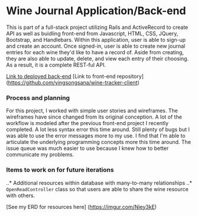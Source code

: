 # Wine Journal Application/Back-end

This is part of a full-stack project utilizing Rails and ActiveRecord to create API as well as buidling front-end from Javascript, HTML, CSS, JQuery, Bootstrap, and Handlebars. Within this application, user is able to sign-up and create an account. Once signed-in,
user is able to create new journal entries for each wine they'd like to have a record of.
Aside from creating, they are also able to update, delete, and view each entry of
their choosing. As a result, it is a complete REST-ful API.

[Link to deployed back-end](https://whispering-oasis-16021.herokuapp.com/)
[Link to front-end repository] (https://github.com/yingsongsana/wine-tracker-client)

### Process and planning

For this project, I worked with simple user stories and wireframes. The wireframes
have since changed from its original conception. A lot of the workflow is modeled
after the previous front-end project I recently completed. A lot less syntax error
this time around. Still plenty of bugs but I was able to use the error messages
more to my use. I find that I'm able to articulate the underlying programming
concepts more this time around. The issue queue was much easier to use because I knew
how to better communicate my problems.

### Items to work on for future iterations

..* Additional resources within database with many-to-many relationships
..* `OpenReadController` class so that users are able to share the wine resource with others.

[See my ERD for resources here] (https://imgur.com/Niey3kE)
